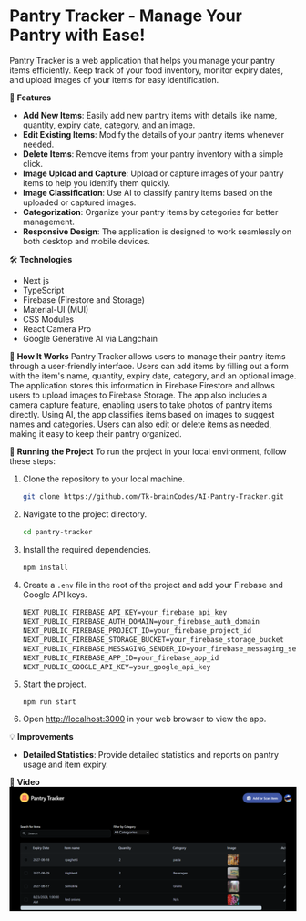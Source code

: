 # Pantry Tracker - Manage Your Pantry with Ease!

Pantry Tracker is a web application that helps you manage your pantry items efficiently. Keep track of your food inventory, monitor expiry dates, and upload images of your items for easy identification.

🚀 **Features**
- **Add New Items**: Easily add new pantry items with details like name, quantity, expiry date, category, and an image.
- **Edit Existing Items**: Modify the details of your pantry items whenever needed.
- **Delete Items**: Remove items from your pantry inventory with a simple click.
- **Image Upload and Capture**: Upload or capture images of your pantry items to help you identify them quickly.
- **Image Classification**: Use AI to classify pantry items based on the uploaded or captured images.
- **Categorization**: Organize your pantry items by categories for better management.
- **Responsive Design**: The application is designed to work seamlessly on both desktop and mobile devices.

🛠️ **Technologies**
- Next js
- TypeScript
- Firebase (Firestore and Storage)
- Material-UI (MUI)
- CSS Modules
- React Camera Pro
- Google Generative AI via Langchain

📝 **How It Works**
Pantry Tracker allows users to manage their pantry items through a user-friendly interface. Users can add items by filling out a form with the item's name, quantity, expiry date, category, and an optional image. The application stores this information in Firebase Firestore and allows users to upload images to Firebase Storage. The app also includes a camera capture feature, enabling users to take photos of pantry items directly. Using AI, the app classifies items based on images to suggest names and categories. Users can also edit or delete items as needed, making it easy to keep their pantry organized.

🚦 **Running the Project**
To run the project in your local environment, follow these steps:

1. Clone the repository to your local machine.
   ```bash
   git clone https://github.com/Tk-brainCodes/AI-Pantry-Tracker.git
   ```
2. Navigate to the project directory.
   ```bash
   cd pantry-tracker
   ```
3. Install the required dependencies.
   ```bash
   npm install
   ```
4. Create a `.env` file in the root of the project and add your Firebase and Google API keys.
   ```env
   NEXT_PUBLIC_FIREBASE_API_KEY=your_firebase_api_key
   NEXT_PUBLIC_FIREBASE_AUTH_DOMAIN=your_firebase_auth_domain
   NEXT_PUBLIC_FIREBASE_PROJECT_ID=your_firebase_project_id
   NEXT_PUBLIC_FIREBASE_STORAGE_BUCKET=your_firebase_storage_bucket
   NEXT_PUBLIC_FIREBASE_MESSAGING_SENDER_ID=your_firebase_messaging_sender_id
   NEXT_PUBLIC_FIREBASE_APP_ID=your_firebase_app_id
   NEXT_PUBLIC_GOOGLE_API_KEY=your_google_api_key
   ```
5. Start the project.
   ```bash
   npm run start
   ```
6. Open [http://localhost:3000](http://localhost:3000) in your web browser to view the app.

💡 **Improvements**
- **Detailed Statistics**: Provide detailed statistics and reports on pantry usage and item expiry.

📸 **Video**
[![Pantry Tracker Demo](./assets/pantry.png)](https://www.youtube.com/watch?v=oy_uNTiHhik)



